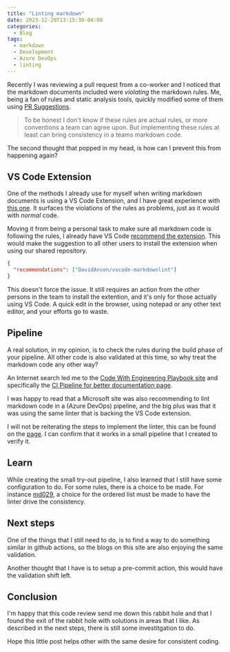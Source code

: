 ```yaml
---
title: "Linting markdown"
date: 2023-12-20T13:15:30-04:00
categories:
  - Blog
tags:
  - markdown
  - Development
  - Azure DevOps
  - linting
---
```

Recently I was reviewing a pull request from a co-worker and I noticed that the markdown documents included were _violating_ the markdown rules. Me, being a fan of rules and static analysis tools, quickly modified some of them using [PR Suggestions][suggestions].

> To be honest I don't know if these rules are actual rules, or more conventions a team can agree upon. But implementing these rules at least can bring consistency in a teams markdown code.

The second thought that popped in my head, is how can I prevent this from happening again?

## VS Code Extension

One of the methods I already use for myself when writing markdown documents is using a VS Code Extension, and I have great experience with [this one][vsCodeExt]. It surfaces the violations of the rules as problems, just as it would with _normal_ code.

Moving it from being a personal task to make sure all markdown code is following the rules, I already have VS Code [recommend the extension][workspaceRecommendations]. This would make the suggestion to all other users to install the extension when using our shared repository.

```json
{
  "recommendations": ["DavidAnson/vscode-markdownlint"]
}
```

This doesn't force the issue. It still requires an action from the other persons in the team to install the extention, and it's only for those actually using VS Code. A quick edit in the browser, using notepad or any other text editor, and your efforts go to waste.

## Pipeline

A real solution, in my opinion, is to check the rules during the build phase of your pipeline. All other code is also validated at this time, so why treat the markdown code any other way?

An Internet search led me to the [Code With Engineering Playbook site][site] and specifically the [CI Pipeline for better documentation page][codeEngineering].

I was happy to read that a Microsoft site was also recommending to lint markdown code in a (Azure DevOps) pipeline, and the big plus was that it was using the same linter that is backing the VS Code extension.

I will not be reiterating the steps to implement the linter, this can be found on the [page][codeEngineering]. I can confirm that it works in a small pipeline that I created to verify it.

## Learn

While creating the small try-out pipeline, I also learned that I still have some configuration to do. For some rules, there is a choice to be made. For instance [md029][md029], a choice for the ordered list must be made to have the linter drive the consistency.

## Next steps

One of the things that I still need to do, is to find a way to do something similar in github actions, so the blogs on this site are also enjoying the same validation.

Another thought that I have is to setup a pre-commit action, this would have the validation shift left.

## Conclusion

I'm happy that this code review send me down this rabbit hole and that I found the exit of the rabbit hole with solutions in areas that I like. As described in the next steps, there is still some investitgation to do.

Hope this little post helps other with the same desire for consistent coding.

[workspaceRecommendations]: https://code.visualstudio.com/docs/editor/extension-marketplace#_workspace-recommended-extensions
[vsCodeExt]: https://marketplace.visualstudio.com/items?itemName=DavidAnson.vscode-markdownlint
[site]: https://microsoft.github.io/code-with-engineering-playbook/
[codeEngineering]: https://microsoft.github.io/code-with-engineering-playbook/continuous-integration/markdown-linting/
[md029]: https://github.com/DavidAnson/markdownlint/blob/main/doc/md029.md
[suggestions]: https://mverbaas.github.io/blog/AzDO-Suggestion/
